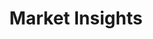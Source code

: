 ---
layout: "layouts/blog.njk"
title: "Market Insights"
des: "Discover how luxury home builders are streamlining operations, reducing costs, and improving efficiency through strategic automation and process optimization."
pagination:
  data: collections.insightsPosts
  size: 6
  alias: posts
permalink: "/blog/market-insights/{% if pagination.pageNumber > 0 %}page-{{ pagination.pageNumber + 1 }}/{% endif %}"
---